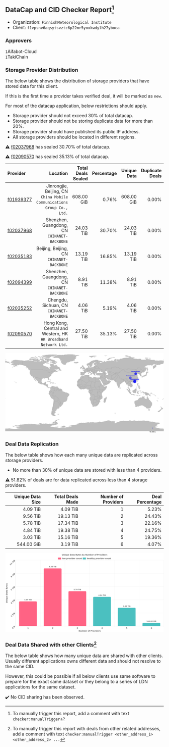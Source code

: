 ## DataCap and CID Checker Report[^1]
 - Organization: `FinnishMeteorological Institute`
 - Client: `f1vpsnv6aqsytsvztc6p22mr5yoxkwdylh27yboca`
### Approvers
`1`Aifabot-Cloud<br/>`1`TakiChain

### Storage Provider Distribution
The below table shows the distribution of storage providers that have stored data for this client.

If this is the first time a provider takes verified deal, it will be marked as `new`.

For most of the datacap application, below restrictions should apply.
 - Storage provider should not exceed 30% of total datacap.
 - Storage provider should not be storing duplicate data for more than 20%.
 - Storage provider should have published its public IP address.
 - All storage providers should be located in different regions.

⚠️ [f02037968](https://filfox.info/en/address/f02037968) has sealed 30.70% of total datacap.

⚠️ [f02090570](https://filfox.info/en/address/f02090570) has sealed 35.13% of total datacap.

| Provider                                              |                                                                  Location | Total Deals Sealed | Percentage | Unique Data | Duplicate Deals |
| :---------------------------------------------------- | ------------------------------------------------------------------------: | -----------------: | ---------: | ----------: | --------------: |
| [f01939377](https://filfox.info/en/address/f01939377) | Jinrongjie, Beijing, CN<br/>`China Mobile Communications Group Co., Ltd.` |         608.00 GiB |      0.76% |  608.00 GiB |           0.00% |
| [f02037968](https://filfox.info/en/address/f02037968) |                           Shenzhen, Guangdong, CN<br/>`CHINANET-BACKBONE` |          24.03 TiB |     30.70% |   24.03 TiB |           0.00% |
| [f02035183](https://filfox.info/en/address/f02035183) |                              Beijing, Beijing, CN<br/>`CHINANET-BACKBONE` |          13.19 TiB |     16.85% |   13.19 TiB |           0.00% |
| [f02094399](https://filfox.info/en/address/f02094399) |                           Shenzhen, Guangdong, CN<br/>`CHINANET-BACKBONE` |           8.91 TiB |     11.38% |    8.91 TiB |           0.00% |
| [f02035252](https://filfox.info/en/address/f02035252) |                              Chengdu, Sichuan, CN<br/>`CHINANET-BACKBONE` |           4.06 TiB |      5.19% |    4.06 TiB |           0.00% |
| [f02090570](https://filfox.info/en/address/f02090570) |        Hong Kong, Central and Western, HK<br/>`HK Broadband Network Ltd.` |          27.50 TiB |     35.13% |   27.50 TiB |           0.00% |

<img src="https://raw.githubusercontent.com/data-preservation-programs/filplus-checker-assets/main/filecoin-project/filecoin-plus-large-datasets/issues/1832/1680676803209.png"/>

### Deal Data Replication
The below table shows how each many unique data are replicated across storage providers.

- No more than 30% of unique data are stored with less than 4 providers.

⚠️ 51.82% of deals are for data replicated across less than 4 storage providers.

| Unique Data Size | Total Deals Made | Number of Providers | Deal Percentage |
| ---------------: | ---------------: | ------------------: | --------------: |
|         4.09 TiB |         4.09 TiB |                   1 |           5.23% |
|         9.56 TiB |        19.13 TiB |                   2 |          24.43% |
|         5.78 TiB |        17.34 TiB |                   3 |          22.16% |
|         4.84 TiB |        19.38 TiB |                   4 |          24.75% |
|         3.03 TiB |        15.16 TiB |                   5 |          19.36% |
|       544.00 GiB |         3.19 TiB |                   6 |           4.07% |

<img src="https://raw.githubusercontent.com/data-preservation-programs/filplus-checker-assets/main/filecoin-project/filecoin-plus-large-datasets/issues/1832/1680676803908.png"/>

### Deal Data Shared with other Clients[^3]
The below table shows how many unique data are shared with other clients.
Usually different applications owns different data and should not resolve to the same CID.

However, this could be possible if all below clients use same software to prepare for the exact same dataset or they belong to a series of LDN applications for the same dataset.

✔️ No CID sharing has been observed.

[^1]: To manually trigger this report, add a comment with text `checker:manualTrigger`

[^2]: Deals from those addresses are combined into this report as they are specified with `checker:manualTrigger`

[^3]: To manually trigger this report with deals from other related addresses, add a comment with text `checker:manualTrigger <other_address_1> <other_address_2> ...`
